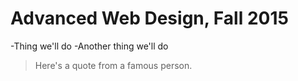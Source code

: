 # Advanced Web Design, Fall 2015

-Thing we'll do
-Another thing we'll do

>Here's a quote from a famous person.
